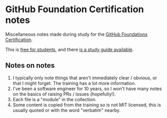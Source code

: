 # GitHub Foundation Certification notes

Miscellaneous notes made during study for the [GitHub Foundations Certification](https://education.github.com/experiences/foundations_certificate).

This is [free for students](https://github.com/orgs/community/discussions/138834), and there [is a study guide available](https://learn.microsoft.com/en-us/collections/o1njfe825p602p).

## Notes on notes

1. I typically only note things that aren't immediately clear / obvious, or that I might forget. The training has a lot more information.
2. I've been a software engineer for 10 years, so I won't have many notes on the basics of raising PRs / issues (hopefully!).
3. Each file is a "module" in the collection.
4. Some content is copied from the training so is not MIT licensed, this is usually quoted or with the word "verbatim" nearby.
